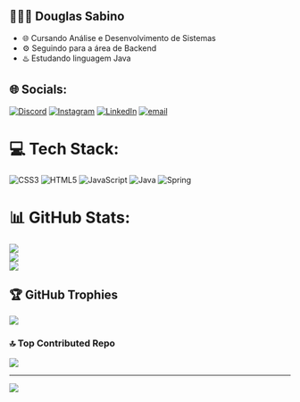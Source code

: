 ## 👨🏽‍💻 Douglas Sabino
- 🌐 Cursando Análise e Desenvolvimento de Sistemas
- ⚙️ Seguindo para a área de Backend
- ♨️ Estudando linguagem Java


## 🌐 Socials:
[![Discord](https://img.shields.io/badge/Discord-%237289DA.svg?logo=discord&logoColor=white)](https://discord.gg/https://canary.discord.com/channels/@me) [![Instagram](https://img.shields.io/badge/Instagram-%23E4405F.svg?logo=Instagram&logoColor=white)](https://instagram.com/https://www.instagram.com/dg_sabino00/) [![LinkedIn](https://img.shields.io/badge/LinkedIn-%230077B5.svg?logo=linkedin&logoColor=white)](https://linkedin.com/in/https://www.linkedin.com/in/sabinodouglas/) [![email](https://img.shields.io/badge/Email-D14836?logo=gmail&logoColor=white)](mailto:douglas2222sabino@gmail.com) 

# 💻 Tech Stack:
![CSS3](https://img.shields.io/badge/css3-%231572B6.svg?style=for-the-badge&logo=css3&logoColor=white) ![HTML5](https://img.shields.io/badge/html5-%23E34F26.svg?style=for-the-badge&logo=html5&logoColor=white) ![JavaScript](https://img.shields.io/badge/javascript-%23323330.svg?style=for-the-badge&logo=javascript&logoColor=%23F7DF1E) ![Java](https://img.shields.io/badge/java-%23ED8B00.svg?style=for-the-badge&logo=openjdk&logoColor=white) ![Spring](https://img.shields.io/badge/spring-%236DB33F.svg?style=for-the-badge&logo=spring&logoColor=white)
# 📊 GitHub Stats:
![](https://github-readme-stats.vercel.app/api?username=DouglasS-S&theme=dark&hide_border=false&include_all_commits=false&count_private=true)<br/>
![](https://nirzak-streak-stats.vercel.app/?user=DouglasS-S&theme=dark&hide_border=false)<br/>
![](https://github-readme-stats.vercel.app/api/top-langs/?username=DouglasS-S&theme=dark&hide_border=false&include_all_commits=false&count_private=true&layout=compact)

## 🏆 GitHub Trophies
![](https://github-profile-trophy.vercel.app/?username=DouglasS-S&theme=radical&no-frame=false&no-bg=true&margin-w=4)

### 🔝 Top Contributed Repo
![](https://github-contributor-stats.vercel.app/api?username=DouglasS-S&limit=5&theme=dark&combine_all_yearly_contributions=true)

---
[![](https://visitcount.itsvg.in/api?id=DouglasS-S&icon=0&color=0)](https://visitcount.itsvg.in)

<!-- Proudly created with GPRM ( https://gprm.itsvg.in ) -->
